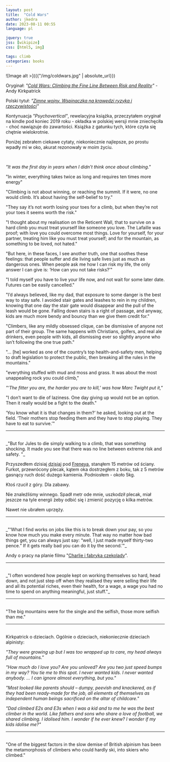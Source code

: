 ```yaml
---
layout: post
title:  "Cold Wars"
author: jkedra
date: 2023-08-11 00:55
language: pl

jquery: true
jss: [wikipize]
css: [html5, img]

tags: climb
categories: books
---
```


![Image alt >]({{"/img/coldwars.jpg" | absolute_url}})

Oryginał: _"[Cold Wars: Climbing the Fine Line Between Risk and Reality](g:)"_ - Andy Kirkpatrick

Polski tytuł: _"[Zimne wojny. Wspinaczka na krawędzi ryzyka i rzeczywistości](g:)"_

Kontynuacja _"Psychovertical"_, rewelacyjna książka, przeczytałem oryginał na
kindle pod koniec 2019 roku - okładka w polskiej wersji mnie zniechęciła - choć
nawiązuje do zawartości. Książka z gatunku tych, które czyta się chętnie
wielokrotnie.

Poniżej zebrałem ciekawe cytaty, niekoniecznie najlepsze,
po prostu wpadły mi w oko, akurat rezonowały w moim życiu.

<br clear=both>

_"It was the first day in years when I didn’t think once about climbing."_

"In winter, everything takes twice as long and requires ten times more energy"

"Climbing is not about winning, or reaching the summit. If it were, no one would climb. It’s about having the self-belief to try."

"They say it’s not worth losing your toes for a climb, but when they’re not your toes it seems worth the risk."

"I thought about my realisation on the Reticent Wall, that to survive on a hard climb you must treat yourself like someone you love. The Lafaille was proof; with love you could overcome most things. Love for yourself, for your partner, treating him like you must treat yourself; and for the mountain, as something to be loved, not hated."

"But here, in these faces, I see another truth, one that soothes these feelings: that people suffer and die living safe lives just as much as dangerous ones. When people ask me how I can risk my life, the only answer I can give is: ‘How can you not take risks?’"

"I told myself you have to live your life now, and not wait for some later date. Futures can be easily cancelled."

"I’d always believed, like my dad, that exposure to some danger is the best way to stay safe. I avoided stair gates and leashes to rein in my children, knowing that one day the stair gate would disappear and the pull of the leash would be gone. Falling down stairs is a right of passage, and anyway, kids are much more bendy and bouncy than we give them credit for."

"Climbers, like any mildly obsessed clique, can be dismissive of anyone not part of their group. The same happens with Christians, golfers, and real ale drinkers, even people with kids, all dismissing ever so slightly anyone who isn’t following the one true path."

"... [he] worked as one of the country’s top health-and-safety men, helping to draft legislation to protect the public, then breaking all the rules in the mountains."

"everything stuffed with mud and moss and grass. It was about the most unappealing rock you could climb,"

_"‘The fitter you are, the harder you are to kill,’ was how Marc Twight put it,"_

"I don’t want to die of laziness. One day giving up would not be an option. Then it really would be a fight to the death."

‘You know what it is that changes in them?’ he asked, looking out at the field. ‘Their mothers stop feeding them and they have to stop playing. They have to eat to survive.’"

---
<br>
_"But for Jules to die simply walking to a climb, that was something shocking.
It made you see that there was no line between extreme risk and safety.  "_

Przyszedłem dzisiaj <abbr title="2023.08.10">dzisiaj</abbr> pod
[Freneya](w:Freney_(Zakrzówek)), stanąłem 15 metrów od ściany. Furkot,
przewrócony plecak, kątem oka dostrzegłem z boku, tak z 5 metrów gasnący ruch
dość dużego kamienia.  Podniosłem - około  5kg.

Ktoś rzucił z góry. Dla zabawy.

Nie znaleźliśmy winnego. Spadł metr ode mnie, uszkodził plecak, miał jeszcze na tyle
energii żeby odbić się i zmienić pozycję o kilka metrów.

Nawet nie ubrałem uprzęży.

---
<br>
_"‘What I find works on jobs like this is to break down your pay, so you know
how much you make every minute. That way no matter how bad things get, you can
always just say: “well, I just made myself thirty-two pence.” If it gets really
bad you can do it by the second.’"_

Andy o pracy na planie filmu "[Charlie i fabryka czekolady](g:)".

---
<br>
_"I often wondered how people kept on working themselves so hard, head down, and
not just step off when they realised they were selling their life and all its
potential riches, even their health, for a wage, a wage you had no time to
spend on anything meaningful, just stuff."_

---
<br>
"The big mountains were for the single and the selfish,
those more selfish than me."

---
<br>
Kirkpatrick o dzieciach. Ogólnie o dzieciach,
niekoniecznie dzieciach alpinisty:

_"They were growing up but I was too wrapped up to care,
my head always full of mountains."_

_"How much do I love you? Are you unloved? Are you two just speed bumps in my
way? You tie me to this spot. I never wanted kids. I never wanted anybody. … I
can ignore almost everything, but you."_

_"Most looked like parents should – dumpy, peevish and knackered, as if they had
been ready-made for the job, all elements of themselves as independent human
beings sacrificed on the altar of childcare."_

_"Dad climbed E2s and E3s when I was a kid and to me he was the best climber in
the world. Like fathers and sons who share a love of football, we shared
climbing. I idolised him. I wonder if he ever knew? I wonder if my kids idolise
me?"_


---
<br>
"One of the biggest factors in the slow demise of British alpinism has been the
metamorphosis of climbers who could hardly ski, into skiers who climbed."


